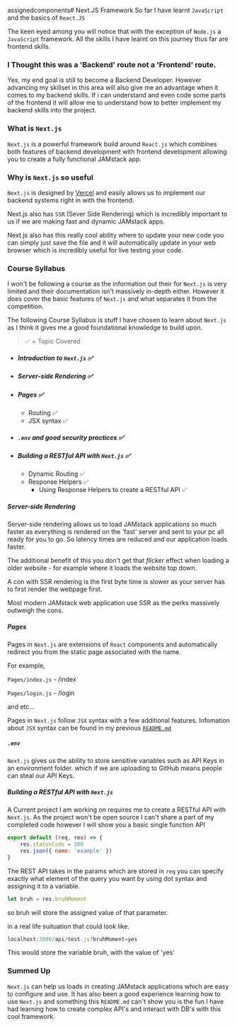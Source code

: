 assignedcomponents# Next.JS Framework
So far I have learnt `JavaScript` and the basics of `React.JS`

The keen eyed among you will notice that with the exception of `Node.js` a `JavaScript` framework. All the skills I have learnt on this journey thus far are frontend skills.

### I Thought this was a 'Backend' route not a 'Frontend' route.
Yes, my end goal is still to become a Backend Developer. However advancing my skillset in this area will also give me an advantage when it comes to my backend skills. If i can understand and even code some parts of the frontend it will allow me to understand how to better implement my backend skills into the project.

### What is `Next.js`
`Next.js` is a powerful framework build around `React.js` which combines both features of backend development with frontend development allowing you to create a fully functional JAMstack app.

### Why is `Next.js` so useful
`Next.js` is designed by [Vercel](https://vercel.com/home) and easily allows us to implement our backend systems right in with the frontend.

Next.js also has `SSR` (Sever Side Rendering) which is incredibly important to us if we are making fast and dynamic JAMstack apps.

Next.js also has this really cool ability where to update your new code you can simply just save the file and it will automatically update in your web browser which is incredibly useful for live testing your code.

### Course Syllabus
I won't be following a course as the information out their for `Next.js` is very limited and their documentation isn't massively in-depth either. However it does cover the basic features of `Next.js` and what separates it from the competition.

The following Course Syllabus is stuff I have chosen to learn about `Next.js` as I think it gives me a good foundational knowledge to build upon.

> ✅ = Topic Covered

- ##### Introduction to `Next.js` ✅
- ##### Server-side Rendering ✅
- ##### Pages ✅
  - Routing ✅
  - JSX syntax ✅
- ##### `.env` and good security practices ✅
- ##### Building a RESTful API with `Next.js` ✅
  - Dynamic Routing ✅
  - Response Helpers ✅
    - Using Response Helpers to create a RESTful API ✅

##### Server-side Rendering
Server-side rendering allows us to load JAMstack applications so much faster as everything is rendered on the 'fast' server and sent to your pc all ready for you to go. So latency times are reduced and our application loads faster.

The additional benefit of this you don't get that *flicker* effect when loading a older website - for example where it loads the website top down.

A con with SSR rendering is the first byte time is slower as your server has to first render the webpage first.

Most modern JAMstack web application use SSR as the perks massively outweigh the cons.

##### Pages

Pages in `Next.js` are extensions of `React` components and automatically redirect you from the static page associated with the name.

For example,

`Pages/index.js` - /index

`Pages/login.js` - /login

and etc...

Pages in `Next.js` follow `JSX` syntax with a few additional features. Infomation about `JSX` syntax can be found in my previous [`README.md`](https://github.com/KodeyThomas/BackendDev/tree/master/02-ReactJS)

##### `.env`

`Next.js` gives us the ability to store sensitive variables such as API Keys in an environment folder. which if we are uploading to GitHub means people can steal our API Keys.

##### Building a RESTful API with `Next.js`

A Current project I am working on requires me to create a RESTful API with `Next.js`. As the project won't be open source I can't share a part of my completed code however I will show you a basic single function API

```js
export default (req, res) => {
	res.statusCode = 200
	res.json({ name: 'example' })
}
```

The REST API takes in the params which are stored in `req` you can specify exactly what element of the query you want by using dot syntax and assigning it to a variable.

```js
let bruh = res.bruhMoment
```

so bruh will store the assigned value of that parameter.

in a real life suituation that could look like.

```js
localhost:3000/api/test.js?bruhMoment=yes
```

This would store the variable bruh, with the value of 'yes'

### Summed Up

`Next.js` can help us loads in creating JAMstack applications which are easy to configure and use. It has also been a good experience learning how to use `Next.js` and something this `README.md` can't show you is the fun I have had learning how to create complex API's and interact with DB's with this cool framework.
